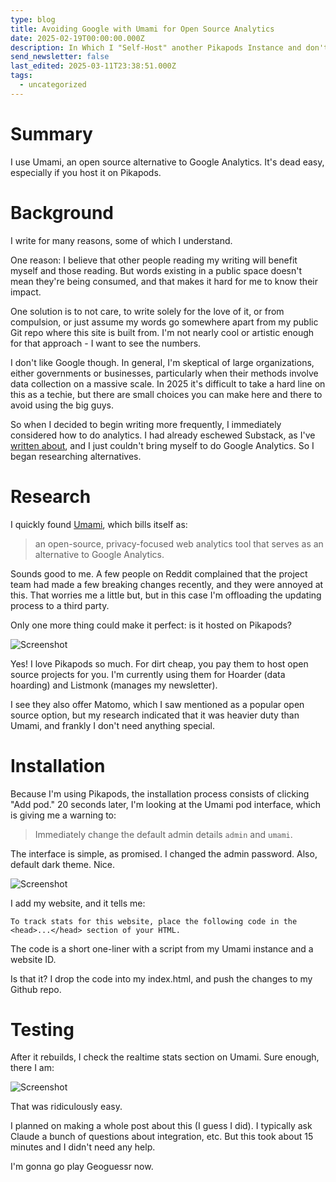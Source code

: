 ```yaml
---
type: blog
title: Avoiding Google with Umami for Open Source Analytics
date: 2025-02-19T00:00:00.000Z
description: In Which I "Self-Host" another Pikapods Instance and don't even need AI
send_newsletter: false
last_edited: 2025-03-11T23:38:51.000Z
tags:
  - uncategorized
---
```


# Summary

I use Umami, an open source alternative to Google Analytics. It's dead easy, especially if you host it on Pikapods.
# Background

I write for many reasons, some of which I understand.

One reason: I believe that other people reading my writing will benefit myself and those reading. But words existing in a public space doesn't mean they're being consumed, and that makes it hard for me to know their impact.

One solution is to not care, to write solely for the love of it, or from compulsion, or just assume my words go somewhere apart from my public Git repo where this site is built from. I'm not nearly cool or artistic enough for that approach - I want to see the numbers.

I don't like Google though. In general, I'm skeptical of large organizations, either governments or businesses, particularly when their methods involve data collection on a massive scale. In 2025 it's difficult to take a hard line on this as a techie, but there are small choices you can make here and there to avoid using the big guys.

So when I decided to begin writing more frequently, I immediately considered how to do analytics. I had already eschewed Substack, as I've [written about](https://sampatt.com/blog/2025-02-18-Listmonk), and I just couldn't bring myself to do Google Analytics. So I began researching alternatives.
# Research

I quickly found [Umami](https://umami.is/docs), which bills itself as:

> an open-source, privacy-focused web analytics tool that serves as an alternative to Google Analytics.

Sounds good to me. A few people on Reddit complained that the project team had made a few breaking changes recently, and they were annoyed at this. That worries me a little but, but in this case I'm offloading the updating process to a third party.

Only one more thing could make it perfect: is it hosted on Pikapods?

![Screenshot](https://cdn.jsdelivr.net/gh/sampatt/media@main/posts/2025-02-19-Umami/image/2025-02-18-15-16.png)


Yes! I love Pikapods so much. For dirt cheap, you pay them to host open source projects for you. I'm currently using them for Hoarder (data hoarding) and Listmonk (manages my newsletter).

I see they also offer Matomo, which I saw mentioned as a popular open source option, but my research indicated that it was heavier duty than Umami, and frankly I don't need anything special.

# Installation

Because I'm using Pikapods, the installation process consists of clicking "Add pod." 20 seconds later, I'm looking at the Umami pod interface, which is giving me a warning to:

>Immediately change the default admin details `admin` and `umami`.

The interface is simple, as promised. I changed the admin password. Also, default dark theme. Nice.

![Screenshot](https://cdn.jsdelivr.net/gh/sampatt/media@main/posts/2025-02-19-Umami/image/2025-02-18-15-34.png)

I add my website, and it tells me:

`To track stats for this website, place the following code in the <head>...</head> section of your HTML.`

The code is a short one-liner with a script from my Umami instance and a website ID.

Is that it? I drop the code into my index.html, and push the changes to my Github repo.

# Testing

After it rebuilds, I check the realtime stats section on Umami. Sure enough, there I am:

![Screenshot](https://cdn.jsdelivr.net/gh/sampatt/media@main/posts/2025-02-19-Umami/image/2025-02-18-15-40.png)

That was ridiculously easy.

I planned on making a whole post about this (I guess I did). I typically ask Claude a bunch of questions about integration, etc. But this took about 15 minutes and I didn't need any help.

I'm gonna go play Geoguessr now.
